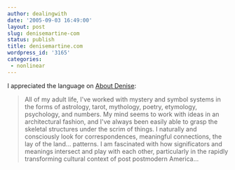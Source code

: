 ```yaml
---
author: dealingwith
date: '2005-09-03 16:49:00'
layout: post
slug: denisemartine-com
status: publish
title: denisemartine.com
wordpress_id: '3165'
categories:
 - nonlinear
---
```


I appreciated the language on [About Denise][1]:

> All of my adult life, I've worked with mystery and symbol systems in the
forms of astrology, tarot, mythology, poetry, etymology, psychology, and
numbers. My mind seems to work with ideas in an architectural fashion, and
I've always been easily able to grasp the skeletal structures under the scrim
of things. I naturally and consciously look for correspondences, meaningful
connections, the lay of the land... patterns. I am fascinated with how
significators and meanings intersect and play with each other, particularly in
the rapidly transforming cultural context of post postmodern America...

   [1]: http://www.denisemartine.com/how-i-got-here/

   

